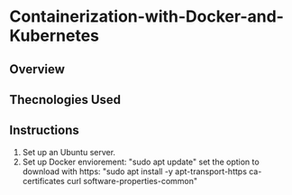 # **Containerization-with-Docker-and-Kubernetes**
## **Overview**
## **Thecnologies Used**
## **Instructions**
1. Set up an Ubuntu server.
2. Set up Docker enviorement:
   "sudo apt update"
   set the option to download with https:
     "sudo apt install -y apt-transport-https ca-certificates curl software-properties-common"
